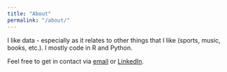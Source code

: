 ```yaml
---
title: "About"
permalink: "/about/"
---
```


I like data - especially as it relates to other things that I like (sports, music, books, etc.). I mostly code in R and Python.

Feel free to get in contact via [email](mailto:isenbergsamuel@gmail.com) or [LinkedIn](https://www.linkedin.com/in/sam-isenberg-a107bba3).
